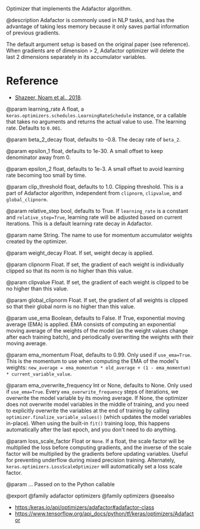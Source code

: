 Optimizer that implements the Adafactor algorithm.

@description
Adafactor is commonly used in NLP tasks, and has the advantage
of taking less memory because it only saves partial information of previous
gradients.

The default argument setup is based on the original paper (see reference).
When gradients are of dimension > 2, Adafactor optimizer will delete the
last 2 dimensions separately in its accumulator variables.

# Reference
- [Shazeer, Noam et al., 2018](https://arxiv.org/abs/1804.04235).

@param learning_rate
A float, a
`keras.optimizers.schedules.LearningRateSchedule` instance, or
a callable that takes no arguments and returns the actual value to
use. The learning rate. Defaults to `0.001`.

@param beta_2_decay
float, defaults to -0.8. The decay rate of `beta_2`.

@param epsilon_1
float, defaults to 1e-30. A small offset to keep denominator
away from 0.

@param epsilon_2
float, defaults to 1e-3. A small offset to avoid learning
rate becoming too small by time.

@param clip_threshold
float, defaults to 1.0. Clipping threshold. This is a
part of Adafactor algorithm, independent from `clipnorm`,
`clipvalue`, and `global_clipnorm`.

@param relative_step
bool, defaults to True. If `learning_rate` is a
constant and `relative_step=True`, learning rate will be adjusted
based on current iterations. This is a default learning rate decay
in Adafactor.

@param name
String. The name to use
for momentum accumulator weights created by
the optimizer.

@param weight_decay
Float. If set, weight decay is applied.

@param clipnorm
Float. If set, the gradient of each weight is individually
clipped so that its norm is no higher than this value.

@param clipvalue
Float. If set, the gradient of each weight is clipped to be
no higher than this value.

@param global_clipnorm
Float. If set, the gradient of all weights is clipped
so that their global norm is no higher than this value.

@param use_ema
Boolean, defaults to False. If True, exponential moving average
(EMA) is applied. EMA consists of computing an exponential moving
average of the weights of the model (as the weight values change after
each training batch), and periodically overwriting the weights with
their moving average.

@param ema_momentum
Float, defaults to 0.99. Only used if `use_ema=True`.
This is the momentum to use when computing
the EMA of the model's weights:
`new_average = ema_momentum * old_average + (1 - ema_momentum) *
current_variable_value`.

@param ema_overwrite_frequency
Int or None, defaults to None. Only used if
`use_ema=True`. Every `ema_overwrite_frequency` steps of iterations,
we overwrite the model variable by its moving average.
If None, the optimizer
does not overwrite model variables in the middle of training, and you
need to explicitly overwrite the variables at the end of training
by calling `optimizer.finalize_variable_values()`
(which updates the model
variables in-place). When using the built-in `fit()` training loop,
this happens automatically after the last epoch,
and you don't need to do anything.

@param loss_scale_factor
Float or `None`. If a float, the scale factor will
be multiplied the loss before computing gradients, and the inverse of
the scale factor will be multiplied by the gradients before updating
variables. Useful for preventing underflow during mixed precision
training. Alternately, `keras.optimizers.LossScaleOptimizer` will
automatically set a loss scale factor.

@param ...
Passed on to the Python callable

@export
@family adafactor optimizers
@family optimizers
@seealso
+ <https:/keras.io/api/optimizers/adafactor#adafactor-class>
+ <https://www.tensorflow.org/api_docs/python/tf/keras/optimizers/Adafactor>
